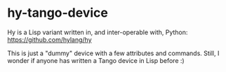 hy-tango-device
===============

Hy is a Lisp variant written in, and inter-operable with, Python: https://github.com/hylang/hy

This is just a "dummy" device with a few attributes and commands.
Still, I wonder if anyone has written a Tango device in Lisp before :)

